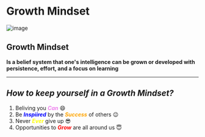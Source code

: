 # Growth Mindset
![image](https://teacherbooker.com/wp-content/uploads/2017/10/Blog-pic-growth-mindset.jpg)

## Growth Mindset 

**Is a belief system that one's intelligence can be grown or developed with persistence, effort, and a focus on learning**
___

## *How to keep yourself in a Growth Mindset?*

1. Beliving you **<span style="color:violet"> *Can*</span>** :smile:
2. Be **<span style="color:blue"> *Inspiired*</span>** by the **<span style="color:orange"> *Success*</span>** of others :wink:
3. Never **<span style="color:yellow"> *Ever*</span>** give up :sunglasses:
4. Opportunities to **<span style="color:red"> *Grow*</span>** are all around us :innocent: